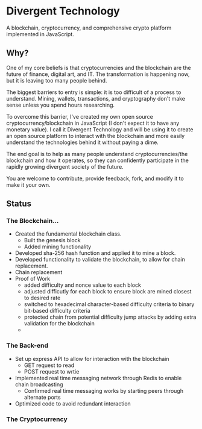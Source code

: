 # Divergent Technology

A blockchain, cryptocurrency, and comprehensive crypto platform implemented in JavaScript.

## Why?

One of my core beliefs is that cryptocurrencies and the blockchain are the future of finance, digital art, and IT. The transformation is happening now, but it is leaving too many people behind.

The biggest barriers to entry is simple: it is too difficult of a process to understand. Mining, wallets, transactions, and cryptography don't make sense unless you spend hours researching.

To overcome this barrier, I've created my own open source cryptocurrency/blockchain in JavaScript (I don't expect it to have any monetary value). I call it Divergent Technology and will be using it to create an open source platform to interact with the blockchain and more easily understand the technologies behind it without paying a dime.

The end goal is to help as many people understand cryptocurrencies/the blockchain and how it operates, so they can confidently participate in the rapidly growing divergent society of the future.

You are welcome to contribute, provide feedback, fork, and modify it to make it your own.

## Status

### The Blockchain...

-   Created the fundamental blockchain class.
    -   Built the genesis block
    -   Added mining functionality
-   Developed sha-256 hash function and applied it to mine a block.
-   Developed functionality to validate the blockchain, to allow for chain replacement.
-   Chain replacement
-   Proof of Work
    -   added difficulty and nonce value to each block
    -   adjusted difficutly for each block to ensure block are mined closest to desired rate
    -   switched to hexadecimal character-based difficulty criteria to binary bit-based difficulty criteria
    -   protected chain from potential difficulty jump attacks by adding extra validation for the blockchain
    -

### The Back-end

-   Set up express API to allow for interaction with the blockchain
    -   GET request to read
    -   POST request to wrtie
-   Implemented real time messaging network through Redis to enable chain broadcasting
    -   Confirmed real time messaging works by starting peers through alternate ports
-   Optimized code to avoid redundant interaction

### The Cryptocurrency





